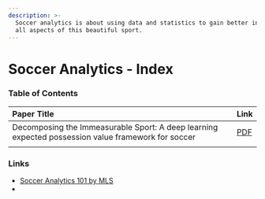 ```yaml
---
description: >-
  Soccer analytics is about using data and statistics to gain better insights on
  all aspects of this beautiful sport.
---
```


# Soccer Analytics - Index

### Table of Contents

| Paper Title | Link |
| :--- | :--- |
| Decomposing the Immeasurable Sport: A deep learning expected possession value framework for soccer | [PDF](http://www.lukebornn.com/papers/fernandez_sloan_2019.pdf) |
|  |  |

### Links

* [Soccer Analytics 101 by MLS](https://www.mlssoccer.com/soccer-analytics-guide/2020/soccer-analytics-101)
* 
